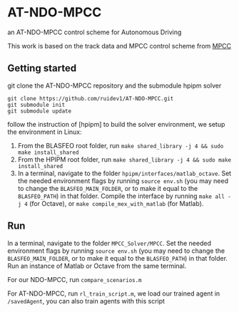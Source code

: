 # AT-NDO-MPCC
an AT-NDO-MPCC control scheme for Autonomous Driving

This work is based on the track data and MPCC control scheme from [MPCC](https://github.com/alexliniger/MPCC)

## Getting started
git clone the AT-NDO-MPCC repository and the submodule hpipm solver
```
git clone https://github.com/ruidev1/AT-NDO-MPCC.git
git submodule init
git submodule update
```
follow the instruction of [hpipm] to build the solver environment, we setup the environment in Linux:
1) From the BLASFEO root folder, run `make shared_library -j 4 && sudo make install_shared`
2) From the HPIPM root folder, run `make shared_library -j 4 && sudo make install_shared`
3) In a terminal, navigate to the folder `hpipm/interfaces/matlab_octave`.
Set the needed environment flags by running `source env.sh` (you may need to change the `BLASFEO_MAIN_FOLDER`, or to make it equal to the `BLASFEO_PATH`) in that folder.
Compile the interface by running `make all -j 4` (for Octave), or `make compile_mex_with_matlab` (for Matlab).

## Run
In a terminal, navigate to the folder `MPCC_Solver/MPCC`.
Set the needed environment flags by running `source env.sh` (you may need to change the `BLASFEO_MAIN_FOLDER`, or to make it equal to the `BLASFEO_PATH`) in that folder.
Run an instance of Matlab or Octave from the same terminal.

For our NDO-MPCC, run `compare_scenarios.m`

For AT-NDO-MPCC, run `rl_train_script.m`, we load our trained agent in `/savedAgent`, you can also train agents with this script
